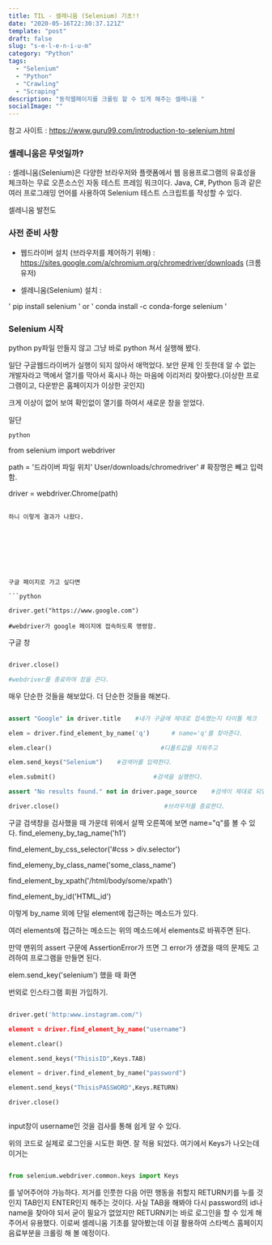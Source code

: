 ```yaml
---
title: TIL - 셀레니움 (Selenium) 기초!!
date: "2020-05-16T22:30:37.121Z"
template: "post"
draft: false
slug: "s-e-l-e-n-i-u-m"
category: "Python"
tags:
  - "Selenium"
  - "Python"
  - "Crawling"
  - "Scraping"
description: "동적웹페이지를 크롤링 할 수 있게 해주는 셀레니움 "
socialImage: ""
---
```

참고 사이트 : https://www.guru99.com/introduction-to-selenium.html





### 셀레니움은 무엇일까?



: 셀레니움(Selenium)은 다양한 브라우저와 플랫폼에서 웹 응용프로그램의 유효성을 체크하는 무료 오픈소스인 자동 테스트 프레임 워크이다. Java, C#, Python 등과 같은 여러 프로그래밍 언어를 사용하여 Selenium 테스트 스크립트를 작성할 수 있다.




셀레니움 발전도




### 사전 준비 사항



 - 웹드라이버 설치 (브라우저를 제어하기 위해) : https://sites.google.com/a/chromium.org/chromedriver/downloads (크롬유저)

 - 셀레니움(Selenium) 설치 :

' pip install selenium '  or ' conda install -c conda-forge selenium '





### Selenium 시작

python py파일 만들지 않고 그냥 바로 python 쳐서 실행해 봤다.

일단 구글웹드라이버가 실행이 되지 않아서 애먹었다. 보안 문제 인 듯한데 알 수 없는 개발자라고 맥에서 열기를 막아서 혹시나 하는 마음에 이리저리 찾아봤다.(이상한 프로그램이고, 다운받은 홈페이지가 이상한 곳인지) 



크게 이상이 없어 보여 확인없이 열기를 하여서 새로운 창을 얻었다.

일단 

```python ```

from selenium import webdriver

path = '드라이버 파일 위치' User/downloads/chromedriver'  # 확장명은 빼고 입력함.

driver = webdriver.Chrome(path)

```

하니 이렇게 결과가 나왔다.








구글 페이지로 가고 싶다면 

```python

driver.get("https://www.google.com")

#webdriver가 google 페이지에 접속하도록 명령함.

```


구글 창




```python

driver.close()

#webdriver를 종료하여 창을 끈다.

```

매우 단순한 것들을 해보았다. 더 단순한 것들을 해본다.



```python

assert "Google" in driver.title    #내가 구글에 제대로 접속했는지 타이틀 체크

elem = driver.find_element_by_name('q')      # name='q'를 찾아준다.

elem.clear()                              #디폴트값을 지워주고

elem.send_keys("Selenium")    #검색어를 입력한다.

elem.submit()                           #검색을 실행한다.

assert "No results found." not in driver.page_source    #검색이 제대로 되었는지 확인한다.

driver.close()                             #브라우저를 종료한다.

```


구글 검색창을 검사했을 때 가운데 위에서 살짝 오른쪽에 보면 name="q"를 볼 수 있다.
find_elemeny_by_tag_name('h1')

find_element_by_css_selector('#css > div.selector')

find_elemeny_by_class_name('some_class_name')

find_element_by_xpath('/html/body/some/xpath')

find_element_by_id('HTML_id')

이렇게 by_name 외에 단일 element에 접근하는 메소드가 있다.



여러 elements에 접근하는 메소드는 위의 메소드에서 elements로 바꿔주면 된다.



만약 맨위의 assert 구문에 AssertionError가 뜨면 그 error가 생겼을 때의 문제도 고려하여 프로그램을 만들면 된다.




elem.send_key('selenium') 했을 때 화면




번외로 인스타그램 회원 가입하기.

```python

driver.get('http:www.instagram.com/")

element = driver.find_element_by_name("username")

element.clear()

element.send_keys("ThisisID",Keys.TAB)

element = driver.find_element_by_name("password")

element.send_keys("ThisisPASSWORD",Keys.RETURN)

driver.close()



```


input창이 username인 것을 검사를 통해 쉽게 알 수 있다.



위의 코드로 실제로 로그인을 시도한 화면. 잘 적용 되었다.
여기에서 Keys가 나오는데 이거는 



```python

from selenium.webdriver.common.keys import Keys

```

를 넣어주어야 가능하다. 저거를 인풋한 다음 어떤 행동을 취할지 RETURN키를 누를 것인지 TAB인지 ENTER인지 해주는 것이다. 사실 TAB을 해봐야 다시 password의 id나 name을 찾아야 되서 굳이 필요가 없었지만 RETURN키는 바로 로그인을 할 수 있게 해주어서 유용했다. 이로써 셀레니움 기초를 알아봤는데 이걸 활용하여 스타벅스 홈페이지 음료부분을 크롤링 해 볼 예정이다.



